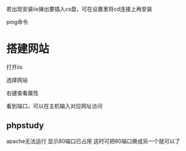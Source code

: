 若出现安装iis弹出要插入cs盘，可在设置里将cd连接上再安装

ping命令

# 搭建网站

打开iis

选择网站

右键查看属性

看到端口，可以在主机输入对应网址访问

## phpstudy

apache无法运行 显示80端口已占用 这时可把80端口换成另一个就可以了

